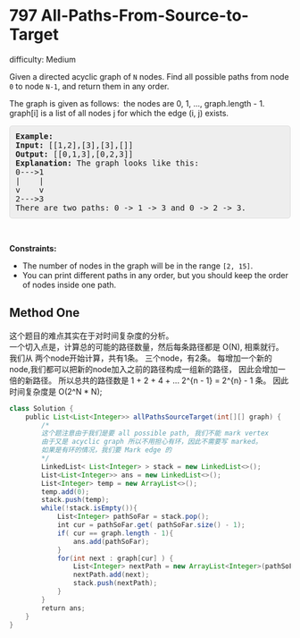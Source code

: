 # 797 All-Paths-From-Source-to-Target 
 
difficulty: Medium 
 
<style>
        section pre{
          background-color: #eee;
          border: 1px solid #ddd;
          padding:10px;
          border-radius: 5px;
        }
      </style>
<section>
<div><p>Given a directed&nbsp;acyclic graph of <code>N</code> nodes.&nbsp;Find all possible paths from node <code>0</code> to node <code>N-1</code>, and return them in any order.</p>
<p>The graph is given as follows:&nbsp; the nodes are 0, 1, ..., graph.length - 1.&nbsp; graph[i] is a list of all nodes j for which the edge (i, j) exists.</p>
<pre><strong>Example:</strong>
<strong>Input:</strong> [[1,2],[3],[3],[]]
<strong>Output:</strong> [[0,1,3],[0,2,3]]
<strong>Explanation:</strong> The graph looks like this:
0---&gt;1
|    |
v    v
2---&gt;3
There are two paths: 0 -&gt; 1 -&gt; 3 and 0 -&gt; 2 -&gt; 3.
</pre>
<p>&nbsp;</p>
<p><strong>Constraints:</strong></p>
<ul>
	<li>The number of nodes in the graph will be in the range <code>[2, 15]</code>.</li>
	<li>You can print different paths in any order, but you should keep the order of nodes inside one path.</li>
</ul>
</div></section>
 
 ## Method One 
 
 这个题目的难点其实在于对时间复杂度的分析。  
 一个切入点是，计算总的可能的路径数量，然后每条路径都是 O(N), 相乘就行。   
 我们从
 两个node开始计算，共有1条。
 三个node，有2条。
 每增加一个新的node,我们都可以把新的node加入之前的路径构成一组新的路径，
 因此会增加一倍的新路径。 
 所以总共的路径数是 1 + 2 + 4 + ... 2^{n - 1} = 2^{n} - 1 条。
 因此时间复杂度是 O(2^N * N);
 
``` Java
class Solution {
    public List<List<Integer>> allPathsSourceTarget(int[][] graph) {
        /*
        这个题注意由于我们是要 all possible path, 我们不能 mark vertex
        由于又是 acyclic graph 所以不用担心有环，因此不需要写 marked。
        如果是有环的情况，我们要 Mark edge 的
        */
        LinkedList< List<Integer> > stack = new LinkedList<>();
        List<List<Integer>> ans = new LinkedList<>();
        List<Integer> temp = new ArrayList<>();
        temp.add(0);
        stack.push(temp);
        while(!stack.isEmpty()){
            List<Integer> pathSoFar = stack.pop();
            int cur = pathSoFar.get( pathSoFar.size() - 1);
            if( cur == graph.length - 1){
                ans.add(pathSoFar);
            }
            for(int next : graph[cur] ) {
                List<Integer> nextPath = new ArrayList<Integer>(pathSoFar);
                nextPath.add(next);
                stack.push(nextPath);
            }
        }
        return ans;
    }
}
​
```